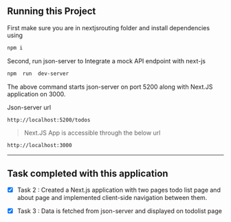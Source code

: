 
## Running this Project

  

First make sure you are in nextjsrouting folder and install dependencies using

```bash
npm i
```

  Second,  run json-server to Integrate a mock API endpoint with next-js

```bash
npm  run  dev-server
```
The above command starts json-server on port 5200 along with Next.JS application on 3000.

Json-server url  

```bash
http://localhost:5200/todos
```


>Next.JS App is accessible through the below url
```bash
http://localhost:3000
```


---

##  Task completed with this application 

 - [x] Task 2 : Created a Next.js application with  two pages todo list
       page and about page and implemented client-side navigation
       between them.   
       
 - [x] Task 3 : Data is fetched from json-server and
       displayed on todolist page

